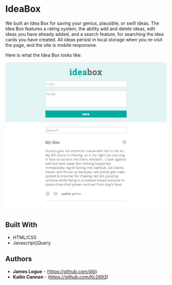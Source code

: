 # IdeaBox

We built an Idea Box for saving your genius, plausible, or swill ideas. The Idea Box features a rating system, the ability add and delete ideas, edit ideas you have already added, and a search feature, for searching the idea cards you have created. All ideas persist in local storage when you re-visit the page, and the site is mobile responsive.

Here is what the Idea Box looks like:

![alt text](/images/idea-box.png 'Idea Box')


## Built With

* HTML/CSS
* Javascript/jQuery

## Authors

* **James Logue** - (https://github.com/jjlljj)
* **Kailin Cannon** - (https://github.com/Kc2693)
